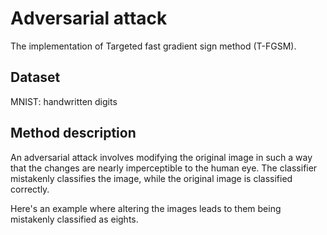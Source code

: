 # Аdversarial attack
The implementation of Targeted fast gradient sign method (T-FGSM).
## Dataset
MNIST: handwritten digits

## Method description

An adversarial attack involves modifying the original image in such a way that the changes are nearly imperceptible to the human eye. The classifier mistakenly classifies the image, while the original image is classified correctly.

Here's an example where altering the images leads to them being mistakenly classified as eights.
